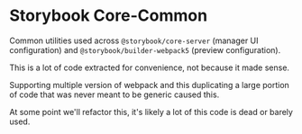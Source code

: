 # Storybook Core-Common

Common utilities used across `@storybook/core-server` (manager UI configuration) and `@storybook/builder-webpack5` (preview configuration).

This is a lot of code extracted for convenience, not because it made sense.

Supporting multiple version of webpack and this duplicating a large portion of code that was never meant to be generic caused this.

At some point we'll refactor this, it's likely a lot of this code is dead or barely used.
